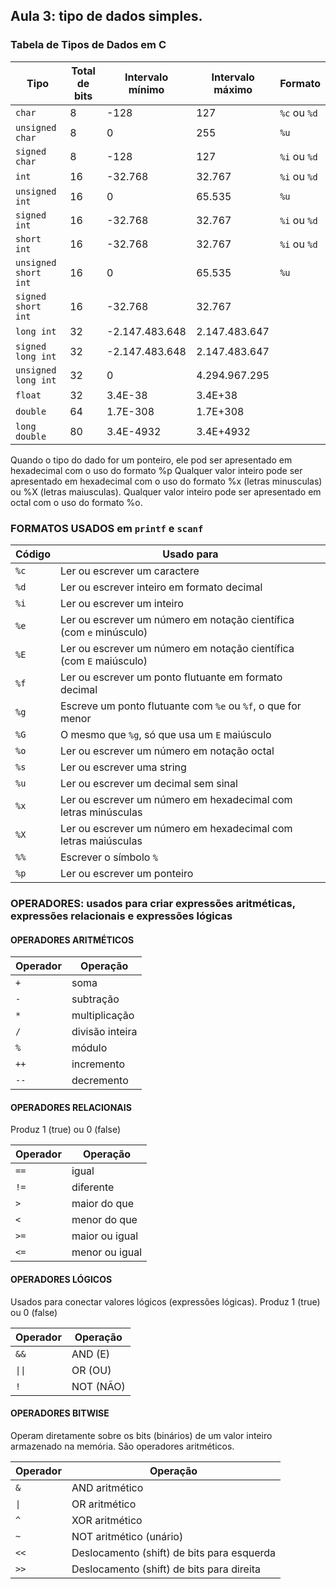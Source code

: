 ## Aula 3: tipo de dados simples.

### Tabela de Tipos de Dados em C

| Tipo                | Total de bits | Intervalo mínimo      | Intervalo máximo      |   Formato    |
|---------------------|---------------|-----------------------|-----------------------|--------------|
| `char`              | 8             | -128                  | 127                   | `%c` ou `%d` |
| `unsigned char`     | 8             | 0                     | 255                   |     `%u`     |
| `signed char`       | 8             | -128                  | 127                   | `%i` ou `%d` |
| `int`               | 16            | -32.768               | 32.767                | `%i` ou `%d` |
| `unsigned int`      | 16            | 0                     | 65.535                |     `%u`     |
| `signed int`        | 16            | -32.768               | 32.767                | `%i` ou `%d` |
| `short int`         | 16            | -32.768               | 32.767                | `%i` ou `%d` |
| `unsigned short int`| 16            | 0                     | 65.535                |     `%u`     |
| `signed short int`  | 16            | -32.768               | 32.767                |              |
| `long int`          | 32            | -2.147.483.648        | 2.147.483.647         |              |
| `signed long int`   | 32            | -2.147.483.648        | 2.147.483.647         |              |
| `unsigned long int` | 32            | 0                     | 4.294.967.295         |              |
| `float`             | 32            | 3.4E-38               | 3.4E+38               |              |
| `double`            | 64            | 1.7E-308              | 1.7E+308              |              |
| `long double`       | 80            | 3.4E-4932             | 3.4E+4932             |              |


Quando o tipo do dado for um ponteiro, ele pod ser apresentado em hexadecimal com o uso do formato %p
Qualquer valor inteiro pode ser apresentado em hexadecimal com o uso do formato %x (letras minusculas) ou %X
(letras maiusculas).
Qualquer valor inteiro pode ser apresentado em octal com o uso do formato %o.


### FORMATOS USADOS em `printf` e `scanf`

| Código | Usado para                                           |
|--------|------------------------------------------------------|
| `%c`   | Ler ou escrever um caractere                         |
| `%d`   | Ler ou escrever inteiro em formato decimal           |
| `%i`   | Ler ou escrever um inteiro                           |
| `%e`   | Ler ou escrever um número em notação científica (com `e` minúsculo) |
| `%E`   | Ler ou escrever um número em notação científica (com `E` maiúsculo) |
| `%f`   | Ler ou escrever um ponto flutuante em formato decimal |
| `%g`   | Escreve um ponto flutuante com `%e` ou `%f`, o que for menor |
| `%G`   | O mesmo que `%g`, só que usa um `E` maiúsculo         |
| `%o`   | Ler ou escrever um número em notação octal           |
| `%s`   | Ler ou escrever uma string                           |
| `%u`   | Ler ou escrever um decimal sem sinal                 |
| `%x`   | Ler ou escrever um número em hexadecimal com letras minúsculas |
| `%X`   | Ler ou escrever um número em hexadecimal com letras maiúsculas |
| `%%`   | Escrever o símbolo `%`                               |
| `%p`   | Ler ou escrever um ponteiro                          |



### OPERADORES: usados para criar expressões aritméticas, expressões relacionais e expressões lógicas

#### OPERADORES ARITMÉTICOS

| Operador | Operação         |
|----------|------------------|
| `+`      | soma             |
| `-`      | subtração        |
| `*`      | multiplicação    |
| `/`      | divisão inteira  |
| `%`      | módulo           |
| `++`     | incremento       |
| `--`     | decremento       |


#### OPERADORES RELACIONAIS

Produz 1 (true) ou 0 (false)

| Operador | Operação          |
|----------|-------------------|
| `==`     | igual             |
| `!=`     | diferente         |
| `>`      | maior do que      |
| `<`      | menor do que      |
| `>=`     | maior ou igual    |
| `<=`     | menor ou igual    |


#### OPERADORES LÓGICOS

Usados para conectar valores lógicos (expressões lógicas). Produz 1 (true) ou 0 (false)

| Operador | Operação |
|----------|----------|
| `&&`     | AND (E)  |
| `\|\|`     | OR (OU)  |
| `!`      | NOT (NÃO)|


#### OPERADORES BITWISE

Operam diretamente sobre os bits (binários) de um valor inteiro armazenado na memória. São operadores aritméticos.

| Operador | Operação                                    |
|----------|---------------------------------------------|
| `&`      | AND aritmético                              |
| `\|`      | OR aritmético                               |
| `^`      | XOR aritmético                              |
| `~`      | NOT aritmético (unário)                     |
| `<<`     | Deslocamento (shift) de bits para esquerda  |
| `>>`     | Deslocamento (shift) de bits para direita   |



